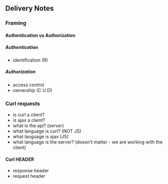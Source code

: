 ## Delivery Notes

### Framing

#### Authentication vs Authorization

##### Authentication
- identification (R)

##### Authorization
- access control
- ownership (C U D)

### Curl requests
- is curl a client?
- is ajax a client?
- what is the api? (server)
- what language is curl? (NOT JS)
- what language is ajax (JS)
- what language is the server? (doesn't matter - we are working with the client)

#### Curl HEADER
- response header
- request header
